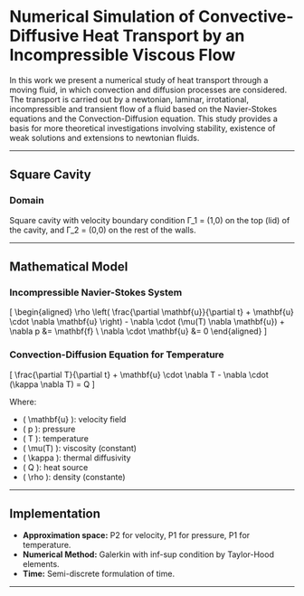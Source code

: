 # Numerical Simulation of Convective-Diffusive Heat Transport by an Incompressible Viscous Flow

In this work we present a numerical study of heat transport through a moving fluid, in which convection and diffusion processes are considered. The transport is carried out by a newtonian, laminar, irrotational, incompressible and transient flow of a fluid based on the Navier-Stokes equations and the Convection-Diffusion equation. This study provides a basis for more theoretical investigations involving stability, existence of weak solutions and extensions to newtonian fluids.

---

## Square Cavity
### Domain
Square cavity with velocity boundary condition Γ_1 = (1,0) on the top (lid) of the cavity, and Γ_2 = (0,0) on the rest of the walls.

---

## Mathematical Model
### Incompressible Navier-Stokes System
\[
\begin{aligned}
\rho \left( \frac{\partial \mathbf{u}}{\partial t} + \mathbf{u} \cdot \nabla \mathbf{u} \right) - \nabla \cdot (\mu(T) \nabla \mathbf{u}) + \nabla p &= \mathbf{f} \\
\nabla \cdot \mathbf{u} &= 0
\end{aligned}
\]

### Convection-Diffusion Equation for Temperature
\[
\frac{\partial T}{\partial t} + \mathbf{u} \cdot \nabla T - \nabla \cdot (\kappa \nabla T) = Q
\]

Where:
- \( \mathbf{u} \): velocity field
- \( p \): pressure
- \( T \): temperature
- \( \mu(T) \): viscosity (constant)
- \( \kappa \): thermal diffusivity
- \( Q \): heat source
- \( \rho \): density (constante)

---

## Implementation
- **Approximation space:** P2 for velocity, P1 for pressure, P1 for temperature.
- **Numerical Method:** Galerkin with inf-sup condition by Taylor-Hood elements.
- **Time:** Semi-discrete formulation of time.

---
